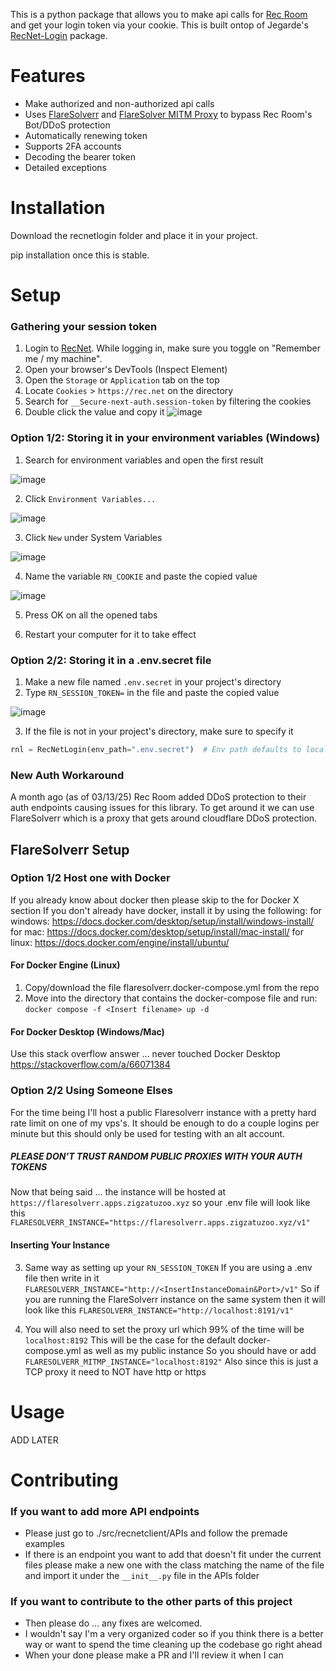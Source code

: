 This is a python package that allows you to make api calls for [Rec Room](https://rec.net/) and get your login token via your cookie.
This is built ontop of Jegarde's [RecNet-Login](https://github.com/Jegarde/RecNet-Login) package.

# Features
- Make authorized and non-authorized api calls
- Uses [FlareSolverr](https://github.com/FlareSolverr/FlareSolverr) and [FlareSolver MITM Proxy](https://github.com/Zelak312/flaresolverr-mitm-proxy) to bypass Rec Room's Bot/DDoS protection
- Automatically renewing token
- Supports 2FA accounts
- Decoding the bearer token
- Detailed exceptions

# Installation
Download the recnetlogin folder and place it in your project.

pip installation once this is stable.

# Setup
### Gathering your session token
1. Login to [RecNet](https://rec.net/). While logging in, make sure you toggle on "Remember me / my machine".
2. Open your browser's DevTools (Inspect Element)
3. Open the `Storage` or `Application` tab on the top
4. Locate `Cookies` > `https://rec.net` on the directory
5. Search for `__Secure-next-auth.session-token` by filtering the cookies
6. Double click the value and copy it 
![image](https://github.com/Jegarde/RecNet-Login/assets/13438202/0fba154d-031e-4c57-87ab-e4d5ae9c0fe1)

### Option 1/2: Storing it in your environment variables (Windows)
1. Search for environment variables and open the first result

![image](https://github.com/Jegarde/RecNet-Login/assets/13438202/c35ebeb9-de31-46ba-a264-f02138560321)

2. Click `Environment Variables...`

![image](https://github.com/Jegarde/RecNet-Login/assets/13438202/dd341365-fa90-4145-82aa-94a12f91019a)

3. Click `New` under System Variables

![image](https://github.com/Jegarde/RecNet-Login/assets/13438202/2d098f6f-145c-4232-b9ed-86000622a077)

4. Name the variable `RN_COOKIE` and paste the copied value

![image](https://github.com/Jegarde/RecNet-Login/assets/13438202/d792c266-b348-459c-b74f-dc765efc1f41)


5. Press OK on all the opened tabs

6. Restart your computer for it to take effect

### Option 2/2: Storing it in a .env.secret file
1. Make a new file named `.env.secret` in your project's directory
2. Type `RN_SESSION_TOKEN=` in the file and paste the copied value

![image](https://github.com/Jegarde/RecNet-Login/assets/13438202/8a9025ed-cb13-43d8-adaf-07a600766fca)


3. If the file is not in your project's directory, make sure to specify it
```py
rnl = RecNetLogin(env_path=".env.secret")  # Env path defaults to local directory
```

### New Auth Workaround
A month ago (as of 03/13/25) Rec Room added DDoS protection to their auth endpoints causing issues for this library.
To get around it we can use FlareSolverr which is a proxy that gets around cloudflare DDoS protection.

## FlareSolverr Setup

### Option 1/2 Host one with Docker
If you already know about docker then please skip to the for Docker X section
If you don't already have docker, install it by using the following:
for windows: https://docs.docker.com/desktop/setup/install/windows-install/
for mac: https://docs.docker.com/desktop/setup/install/mac-install/
for linux: https://docs.docker.com/engine/install/ubuntu/

#### For Docker Engine (Linux)
1. Copy/download the file flaresolverr.docker-compose.yml from the repo
2. Move into the directory that contains the docker-compose file and run:
`docker compose -f <Insert filename> up -d`

#### For Docker Desktop (Windows/Mac)
Use this stack overflow answer ... never touched Docker Desktop
https://stackoverflow.com/a/66071384

### Option 2/2 Using Someone Elses
For the time being I'll host a public Flaresolverr instance with a pretty hard rate limit on one of my vps's. It should be enough to do a couple logins per minute but this should only be used for testing with an alt account.
##### PLEASE DON'T TRUST RANDOM PUBLIC PROXIES WITH YOUR AUTH TOKENS

Now that being said ... the instance will be hosted at `https://flaresolverr.apps.zigzatuzoo.xyz` so your .env file will look like this `FLARESOLVERR_INSTANCE="https://flaresolverr.apps.zigzatuzoo.xyz/v1"`

#### Inserting Your Instance
3. Same way as setting up your `RN_SESSION_TOKEN`
If you are using a .env file then write in it `FLARESOLVERR_INSTANCE="http://<InsertInstanceDomain&Port>/v1"`
So if you are running the FlareSolverr instance on the same system then it will look like this `FLARESOLVERR_INSTANCE="http://localhost:8191/v1"`

4. You will also need to set the proxy url which 99% of the time will be `localhost:8192`
This will be the case for the default docker-compose.yml as well as my public instance
So you should have or add `FLARESOLVERR_MITMP_INSTANCE="localhost:8192"`
Also since this is just a TCP proxy it need to NOT have http or https

# Usage

ADD LATER

# Contributing

### If you want to add more API endpoints 
- Please just go to ./src/recnetclient/APIs and follow the premade examples
- If there is an endpoint you want to add that doesn't fit under the current files please make a new one with the class matching the name of the file and import it under the `__init__.py` file in the APIs folder 

### If you want to contribute to the other parts of this project
- Then please do ... any fixes are welcomed. 
- I wouldn't say I'm a very organized coder so if you think there is a better way or want to spend the time cleaning up the codebase go right ahead
- When your done please make a PR and I'll review it when I can